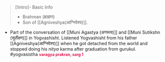 >[!intro]- Basic Info
>- Brahman (ब्राह्मण)
>- Son of [[Agniveshya(आग्निवेश्य)]].

- Part of the conversation of [[Muni Agastya (अगस्त्य)]] and [[Muni Sutikshn (सुतीक्ष्‍ण)]] in Yogvashisht. Listened Yogvashisht from his father [[Agniveshya(आग्निवेश्य)]] when he got detached from the world and stopped doing his *nitya* karma after graduation from gurukul.
#yogvasistha <span style="font-size: 3.3mm; color: #E0144C; "><b>varagya prakran, sarg 1